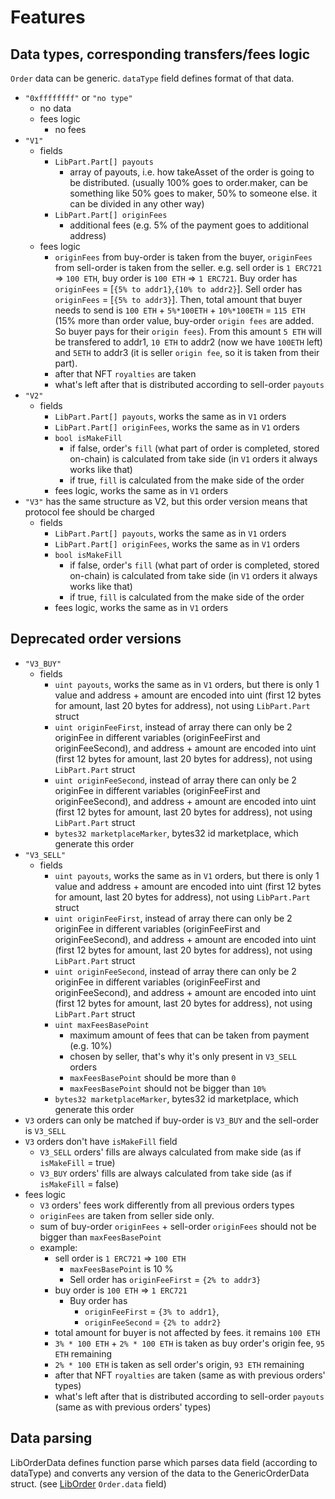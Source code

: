 # Features

## Data types, corresponding transfers/fees logic
`Order` data can be generic. `dataType` field defines format of that data.
- `"0xffffffff"` or `"no type"`
  - no data
  - fees logic
    - no fees 
- `"V1"`
  - fields
    - `LibPart.Part[] payouts`
      - array of payouts, i.e. how takeAsset of the order is going to be distributed. (usually 100% goes to order.maker, can be something like 50% goes to maker, 50% to someone else. it can be divided in any other way)
    - `LibPart.Part[] originFees`
      - additional fees (e.g. 5% of the payment goes to additional address)
  - fees logic
    - `originFees` from buy-order is taken from the buyer, `originFees` from sell-order is taken from the seller. e.g. sell order is `1 ERC721` => `100 ETH`, buy order is `100 ETH` => `1 ERC721`. Buy order has `originFees` = [`{5% to addr1}`,`{10% to addr2}`]. Sell order has `originFees` = [`{5% to addr3}`]. Then, total amount that buyer needs to send is `100 ETH` + `5%*100ETH` + `10%*100ETH` = `115 ETH` (15% more than order value, buy-order `origin fees` are added. So buyer pays for their `origin fees`). From this amount `5 ETH` will be transfered to addr1, `10 ETH` to addr2 (now we have `100ETH` left) and `5ETH` to addr3 (it is seller `origin fee`, so it is taken from their part).
    - after that NFT `royalties` are taken
    - what's left after that is distributed according to sell-order `payouts`
- `"V2"`
  - fields
    - `LibPart.Part[] payouts`, works the same as in `V1` orders
    - `LibPart.Part[] originFees`, works the same as in `V1` orders
    - `bool isMakeFill`
      - if false, order's `fill` (what part of order is completed, stored on-chain) is calculated from take side (in `V1` orders it always works like that)
      - if true, `fill` is calculated from the make side of the order
    - fees logic, works the same as in `V1` orders
- `"V3"` has the same structure as V2, but this order version means that protocol fee should be charged
  - fields
    - `LibPart.Part[] payouts`, works the same as in `V1` orders
    - `LibPart.Part[] originFees`, works the same as in `V1` orders
    - `bool isMakeFill`
      - if false, order's `fill` (what part of order is completed, stored on-chain) is calculated from take side (in `V1` orders it always works like that)
      - if true, `fill` is calculated from the make side of the order
    - fees logic, works the same as in `V1` orders

## Deprecated order versions

- `"V3_BUY"`
  - fields
    - `uint payouts`, works the same as in `V1` orders, but there is only 1 value and address + amount are encoded into uint (first 12 bytes for amount, last 20 bytes for address), not using `LibPart.Part` struct
    - `uint originFeeFirst`, instead of array there can only be 2 originFee in different variables (originFeeFirst and originFeeSecond), and address + amount are encoded into uint (first 12 bytes for amount, last 20 bytes for address), not using `LibPart.Part` struct
    - `uint originFeeSecond`, instead of array there can only be 2 originFee in different variables (originFeeFirst and originFeeSecond), and address + amount are encoded into uint (first 12 bytes for amount, last 20 bytes for address), not using `LibPart.Part` struct
    - `bytes32 marketplaceMarker`, bytes32 id marketplace, which generate this order
- `"V3_SELL"`
  - fields
    - `uint payouts`, works the same as in `V1` orders, but there is only 1 value and address + amount are encoded into uint (first 12 bytes for amount, last 20 bytes for address), not using `LibPart.Part` struct
    - `uint originFeeFirst`, instead of array there can only be 2 originFee in different variables (originFeeFirst and originFeeSecond), and address + amount are encoded into uint (first 12 bytes for amount, last 20 bytes for address), not using `LibPart.Part` struct
    - `uint originFeeSecond`, instead of array there can only be 2 originFee in different variables (originFeeFirst and originFeeSecond), and address + amount are encoded into uint (first 12 bytes for amount, last 20 bytes for address), not using `LibPart.Part` struct
    - `uint maxFeesBasePoint`
      - maximum amount of fees that can be taken from payment (e.g. 10%)
      - chosen by seller, that's why it's only present in `V3_SELL` orders
      - `maxFeesBasePoint` should be more than `0`
      - `maxFeesBasePoint` should not be bigger than `10%`
    - `bytes32 marketplaceMarker`, bytes32 id marketplace, which generate this order
- `V3` orders can only be matched if buy-order is `V3_BUY` and the sell-order is `V3_SELL`
- `V3` orders don't have `isMakeFill` field
  - `V3_SELL` orders' fills are always calculated from make side (as if `isMakeFill` = true)
  - `V3_BUY` orders' fills are always calculated from take side (as if `isMakeFill` = false)
- fees logic
  - `V3` orders' fees work differently from all previous orders types
  - `originFees` are taken from seller side only.
  - sum of buy-order `originFees` + sell-order `originFees` should not be bigger than `maxFeesBasePoint`
  - example:
    - sell order is `1 ERC721` => `100 ETH`
      - `maxFeesBasePoint` is 10 %
      - Sell order has `originFeeFirst` = `{2% to addr3}`
    - buy order is `100 ETH` => `1 ERC721`
      - Buy order has
        - `originFeeFirst` = `{3% to addr1}`,
        - `originFeeSecond` = `{2% to addr2}`
    - total amount for buyer is not affected by fees. it remains `100 ETH`
    - `3% * 100 ETH` + `2% * 100 ETH` is taken as buy order's origin fee, `95 ETH` remaining
    - `2% * 100 ETH` is taken as sell order's origin, `93 ETH` remaining
    - after that NFT `royalties` are taken (same as with previous orders' types)
    - what's left after that is distributed according to sell-order `payouts` (same as with previous orders' types)



## Data parsing

LibOrderData defines function parse which parses data field (according to dataType) and converts any version of the data to the GenericOrderData struct. 
(see [LibOrder](LibOrder.md) `Order.data` field)



